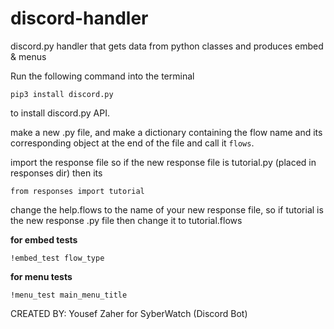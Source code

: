 # discord-handler

discord.py handler that gets data from python classes and produces embed &amp; menus

Run the following command into the terminal
```
pip3 install discord.py
```
to install discord.py API.

make a new .py file, and make a dictionary containing the flow name and its corresponding object
at the end of the file and call it `flows`.

import the response file so if the new response file is tutorial.py (placed in responses dir)
then its
```
from responses import tutorial
```

change the help.flows to the name of your new response file, so if 
tutorial is the new response .py file then change it to tutorial.flows

__for embed tests__
```
!embed_test flow_type
```

__for menu tests__
```
!menu_test main_menu_title
```

CREATED BY: Yousef Zaher for SyberWatch (Discord Bot)
